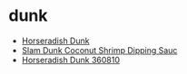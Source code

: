# dunk

 * [Horseradish Dunk](../../index/h/horseradish-dunk-360810.json)
 * [Slam Dunk Coconut Shrimp Dipping Sauc](../../index/s/slam-dunk-coconut-shrimp-dipping-sauc.json)
 * [Horseradish Dunk 360810](../../index/h/horseradish-dunk-360810.json)
